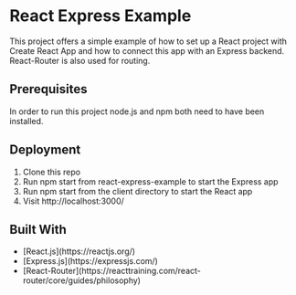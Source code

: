 # React Express Example

This project offers a simple example of how to set up a React project with Create React App and how to connect this app with an Express backend. React-Router is also used for routing.

## Prerequisites
In order to run this project node.js and npm both need to have been installed.

## Deployment
<ol>
<li>Clone this repo</li>
<li>Run npm start from react-express-example to start the Express app</li>
<li>Run npm start from the client directory to start the React app</li>
<li>Visit http://localhost:3000/</li>
</ol>

## Built With
<ul>
<li>[React.js](https://reactjs.org/)</li>
<li>[Express.js](https://expressjs.com/)</li>
<li>[React-Router](https://reacttraining.com/react-router/core/guides/philosophy)</li>
</ul>
